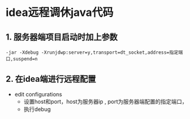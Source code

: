 # idea远程调休java代码

## 1. 服务器端项目启动时加上参数

```
-jar -Xdebug -Xrunjdwp:server=y,transport=dt_socket,address=指定端口,suspend=n 
```


## 2. 在idea端进行远程配置

- edit configurations
    - 设置host和port，host为服务器ip , port为服务器端配置的指定端口，
    - 执行debug